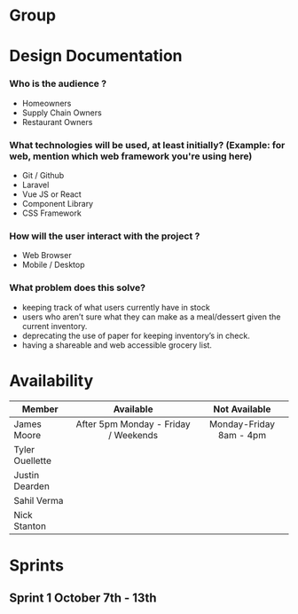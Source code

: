 # Group

# Design Documentation 

### Who is the audience ?

* Homeowners
* Supply Chain Owners
* Restaurant Owners

### What technologies will be used, at least initially?  (Example: for web, mention which web framework you're using here)

* Git / Github
* Laravel
* Vue JS or React 
* Component Library
* CSS Framework 

### How will the user interact with the project ?

* Web Browser
* Mobile / Desktop

### What problem does this solve?

* keeping track of what users currently have in stock 
* users who aren’t sure what they can make as a meal/dessert given the current inventory. 
* deprecating the use of paper for keeping inventory’s in check. 
* having a shareable and web accessible grocery list.

# Availability 

| Member        | Available           | Not Available  |
| ------------- |:-------------:| :-----:|
| James Moore     | After 5pm Monday - Friday / Weekends| Monday-Friday 8am - 4pm |
| Tyler Ouellette     |       |    |
| Justin Dearden |       |     |
| Sahil Verma |       |     |
| Nick Stanton |       |     |

# Sprints

## Sprint 1 October 7th - 13th 


